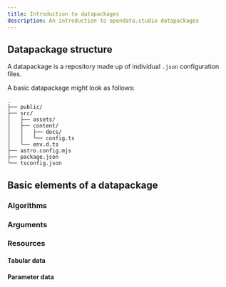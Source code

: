 ```yaml
---
title: Introduction to datapackages
description: An introduction to opendata.studio datapackages
---
```


## Datapackage structure

A datapackage is a repository made up of individual `.json` configuration files.

A basic datapackage might look as follows:

```
.
├── public/
├── src/
│   ├── assets/
│   ├── content/
│   │   ├── docs/
│   │   └── config.ts
│   └── env.d.ts
├── astro.config.mjs
├── package.json
└── tsconfig.json
```

## Basic elements of a datapackage

### Algorithms

### Arguments

### Resources

#### Tabular data

#### Parameter data
